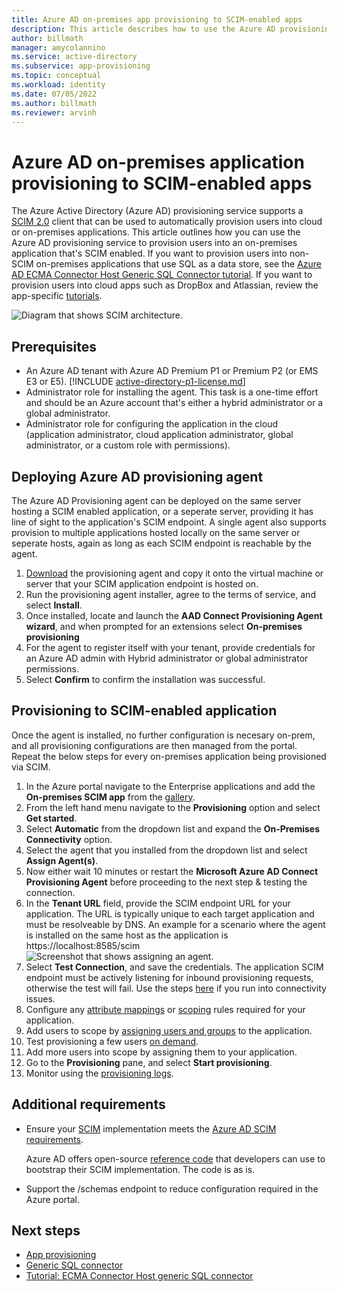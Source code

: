 ```yaml
---
title: Azure AD on-premises app provisioning to SCIM-enabled apps
description: This article describes how to use the Azure AD provisioning service to provision users into an on-premises app that's SCIM enabled.
author: billmath
manager: amycolannino
ms.service: active-directory
ms.subservice: app-provisioning
ms.topic: conceptual
ms.workload: identity
ms.date: 07/05/2022
ms.author: billmath
ms.reviewer: arvinh
---
```


# Azure AD on-premises application provisioning to SCIM-enabled apps

The Azure Active Directory (Azure AD) provisioning service supports a [SCIM 2.0](https://techcommunity.microsoft.com/t5/identity-standards-blog/provisioning-with-scim-getting-started/ba-p/880010) client that can be used to automatically provision users into cloud or on-premises applications. This article outlines how you can use the Azure AD provisioning service to provision users into an on-premises application that's SCIM enabled. If you want to provision users into non-SCIM on-premises applications that use SQL as a data store, see the [Azure AD ECMA Connector Host Generic SQL Connector tutorial](tutorial-ecma-sql-connector.md). If you want to provision users into cloud apps such as DropBox and Atlassian, review the app-specific [tutorials](../../active-directory/saas-apps/tutorial-list.md).

![Diagram that shows SCIM architecture.](./media/on-premises-scim-provisioning/scim-4.png)

## Prerequisites
- An Azure AD tenant with Azure AD Premium P1 or Premium P2 (or EMS E3 or E5). [!INCLUDE [active-directory-p1-license.md](../../../includes/active-directory-p1-license.md)]
- Administrator role for installing the agent. This task is a one-time effort and should be an Azure account that's either a hybrid administrator or a global administrator. 
- Administrator role for configuring the application in the cloud (application administrator, cloud application administrator, global administrator, or a custom role with permissions).

## Deploying Azure AD provisioning agent
The Azure AD Provisioning agent can be deployed on the same server hosting a SCIM enabled application, or a seperate server, providing it has line of sight to the application's SCIM endpoint. A single agent also supports provision to multiple applications hosted locally on the same server or seperate hosts, again as long as each SCIM endpoint is reachable by the agent.  

 1. [Download](https://aka.ms/OnPremProvisioningAgent) the provisioning agent and copy it onto the virtual machine or server that your SCIM application endpoint is hosted on.
 2. Run the provisioning agent installer, agree to the terms of service, and select **Install**.
 3. Once installed, locate  and launch the **AAD Connect Provisioning Agent wizard**, and when prompted for an extensions select **On-premises provisioning**
 4. For the agent to register itself with your tenant, provide credentials for an Azure AD admin with Hybrid administrator or global administrator permissions.
 5. Select **Confirm** to confirm the installation was successful.
 
## Provisioning to SCIM-enabled application
Once the agent is installed, no further configuration is necesary on-prem, and all provisioning configurations are then managed from the portal. Repeat the below steps for every on-premises application being provisioned via SCIM.
 
 1. In the Azure portal navigate to the Enterprise applications and add the **On-premises SCIM app** from the [gallery](../../active-directory/manage-apps/add-application-portal.md).
 2. From the left hand menu navigate to the **Provisioning** option and select **Get started**.
 3. Select **Automatic** from the dropdown list and expand the **On-Premises Connectivity** option.
 4.  Select the agent that you installed from the dropdown list and select **Assign Agent(s)**.
 5.  Now either wait 10 minutes or restart the **Microsoft Azure AD Connect Provisioning Agent** before proceeding to the next step & testing the connection.
 6.  In the **Tenant URL** field, provide the SCIM endpoint URL for your application. The URL is typically unique to each target application and must be resolveable by DNS. An example for a scenario where the agent is installed on the same host as the application is https://localhost:8585/scim ![Screenshot that shows assigning an agent.](./media/on-premises-scim-provisioning/scim-2.png)
 7.  Select **Test Connection**, and save the credentials. The application SCIM endpoint must be actively listening for inbound provisioning requests, otherwise the test will fail. Use the steps [here](on-premises-ecma-troubleshoot.md#troubleshoot-test-connection-issues) if you run into connectivity issues. 
 8.  Configure any [attribute mappings](customize-application-attributes.md) or [scoping](define-conditional-rules-for-provisioning-user-accounts.md) rules required for your application.
 9.  Add users to scope by [assigning users and groups](../../active-directory/manage-apps/add-application-portal-assign-users.md) to the application.
 10.  Test provisioning a few users [on demand](provision-on-demand.md).
 11.  Add more users into scope by assigning them to your application.
 12.  Go to the **Provisioning** pane, and select **Start provisioning**.
 13.  Monitor using the [provisioning logs](../../active-directory/reports-monitoring/concept-provisioning-logs.md).

## Additional requirements
* Ensure your [SCIM](https://techcommunity.microsoft.com/t5/identity-standards-blog/provisioning-with-scim-getting-started/ba-p/880010) implementation meets the [Azure AD SCIM requirements](use-scim-to-provision-users-and-groups.md).
  
  Azure AD offers open-source [reference code](https://github.com/AzureAD/SCIMReferenceCode/wiki) that developers can use to bootstrap their SCIM implementation. The code is as is.
* Support the /schemas endpoint to reduce configuration required in the Azure portal. 

## Next steps

- [App provisioning](user-provisioning.md)
- [Generic SQL connector](on-premises-sql-connector-configure.md)
- [Tutorial: ECMA Connector Host generic SQL connector](tutorial-ecma-sql-connector.md)
